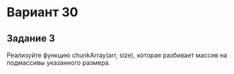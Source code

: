 <h1>Вариант 30</h1>
<h2>Задание 3</h2>
Реализуйте функцию chunkArray(arr, size), которая разбивает массив на подмассивы указанного размера. 
